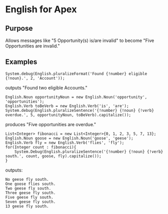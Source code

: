 # English for Apex

## Purpose

Allows messages like "5 Opportunity(s) is/are invalid" to become "Five Opportunities are invalid."

## Examples

```apex
System.debug(English.pluralizeFormat('Found {!number} eligible {!noun}.', 2, 'Account'));
```
outputs "Found two eligible Accounts."
```apex
English.Noun opportunityNoun = new English.Noun('opportunity', 'opportunities');
English.Verb toBeVerb = new English.Verb('is', 'are');
System.debug(English.pluralizeSentence('{!number} {!noun} {!verb} overdue.', 5, opportunityNoun, toBeVerb).capitalize());
```
produces "Five opportunities are overdue."
```apex
List<Integer> fibonacci = new List<Integer>{0, 1, 2, 3, 5, 7, 13};
English.Noun goose = new English.Noun('goose', 'geese');
English.Verb fly = new English.Verb('flies', 'fly');
for(Integer count : fibonacci){
    System.Debug(English.pluralizeSentence('{!number} {!noun} {!verb} south.', count, goose, fly).capitalize());
}
```
outputs:
```
No geese fly south.
One goose flies south.
Two geese fly south.
Three geese fly south.
Five geese fly south.
Seven geese fly south.
13 geese fly south.
```